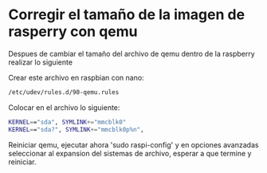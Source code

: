 # Corregir el tamaño de la imagen de rasperry con qemu
Despues de cambiar el tamaño del archivo de qemu dentro de la raspberry realizar lo siguiente

Crear este archivo en raspbian con nano: 
```sh
/etc/udev/rules.d/90-qemu.rules
```
Colocar en el archivo lo siguiente:
```sh
KERNEL=="sda", SYMLINK+="mmcblk0"
KERNEL=="sda?", SYMLINK+="mmcblk0p%n",
```
Reiniciar qemu, ejecutar ahora 'sudo raspi-config' y en opciones avanzadas seleccionar al expansion del sistemas de archivo, esperar a que termine y reiniciar.
